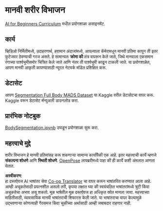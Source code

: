 <!--
CO_OP_TRANSLATOR_METADATA:
{
  "original_hash": "365f0decfe0f47b460bbde8227c5009d",
  "translation_date": "2025-08-26T09:12:29+00:00",
  "source_file": "lessons/4-ComputerVision/12-Segmentation/lab/README.md",
  "language_code": "mr"
}
-->
# मानवी शरीर विभाजन

[AI for Beginners Curriculum](https://github.com/microsoft/ai-for-beginners) मधील प्रयोगशाळा असाइनमेंट.

## कार्य

व्हिडिओ निर्मितीमध्ये, उदाहरणार्थ, हवामान अंदाजांमध्ये, आपल्याला कॅमेरामधून मानवी प्रतिमा कापून ती इतर फुटेजवर ठेवण्याची गरज असते. हे सामान्यतः **क्रोमा की** तंत्र वापरून केले जाते, जिथे मानवाला एकसमान रंगाच्या पार्श्वभूमीसमोर चित्रित केले जाते आणि नंतर ती पार्श्वभूमी काढून टाकली जाते. या प्रयोगशाळेत, आपण मानवी आकृती कापण्यासाठी न्यूरल नेटवर्क मॉडेल प्रशिक्षित करू.

## डेटासेट

आपण [Segmentation Full Body MADS Dataset](https://www.kaggle.com/datasets/tapakah68/segmentation-full-body-mads-dataset) या Kaggle वरील डेटासेटचा वापर करू. Kaggle वरून डेटासेट मॅन्युअली डाउनलोड करा.

## प्रारंभिक नोटबुक

[BodySegmentation.ipynb](../../../../../../lessons/4-ComputerVision/12-Segmentation/lab/BodySegmentation.ipynb) उघडून प्रयोगशाळा सुरू करा.

## महत्त्वाचे मुद्दे

शरीर विभाजन हे मानवी प्रतिमांसह करू शकणाऱ्या सामान्य कार्यांपैकी एक आहे. इतर महत्त्वाची कार्ये म्हणजे **संकल्पना शोधणे** आणि **स्थिती शोधणे**. [OpenPose](https://github.com/CMU-Perceptual-Computing-Lab/openpose) लायब्ररीमध्ये पाहा की ही कार्ये कशी अंमलात आणता येतात.

**अस्वीकरण**:  
हा दस्तऐवज AI भाषांतर सेवा [Co-op Translator](https://github.com/Azure/co-op-translator) चा वापर करून भाषांतरित करण्यात आला आहे. आम्ही अचूकतेसाठी प्रयत्नशील असलो तरी, कृपया लक्षात घ्या की स्वयंचलित भाषांतरांमध्ये त्रुटी किंवा अचूकतेचा अभाव असू शकतो. मूळ भाषेतील मूळ दस्तऐवज हा अधिकृत स्रोत मानला जावा. महत्त्वाच्या माहितीसाठी, व्यावसायिक मानवी भाषांतराची शिफारस केली जाते. या भाषांतराचा वापर केल्यामुळे उद्भवणाऱ्या कोणत्याही गैरसमज किंवा चुकीच्या अर्थासाठी आम्ही जबाबदार राहणार नाही.